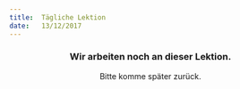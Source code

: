 ```yaml
---
title:  Tägliche Lektion
date:   13/12/2017
---
```


### <center>Wir arbeiten noch an dieser Lektion.</center>
<center>Bitte komme später zurück.</center>